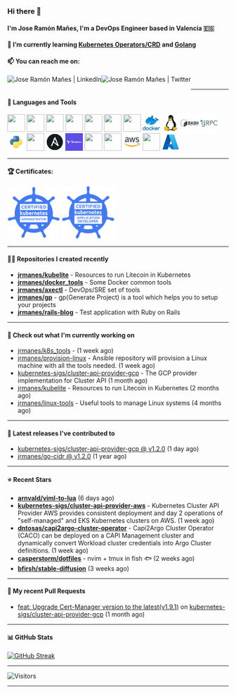 ### Hi there 👋

#### I'm Jose Ramón Mañes, I'm a DevOps Engineer based in Valencia 🇪🇸

####  🌱 I’m currently learning [Kubernetes Operators/CRD](https://kubernetes.io/docs/concepts/extend-kubernetes/operator/) and [Golang](http://golang.org/)
####  📫 You can reach me on:

<a href="https://www.linkedin.com/in/joseramonmanesblasco/"><img align="left" alt="Jose Ramón Mañes | LinkedIn" height="32" src="https://img.shields.io/badge/linkedin-%230077B5.svg?&style=for-the-badge&logo=linkedin&logoColor=white"/></a>
<a href="https://twitter.com/jrmanes_"><img align="left" alt="Jose Ramón Mañes | Twitter" height="32" src="https://img.shields.io/badge/Twitter-1DA1F2?style=for-the-badge&logo=twitter&logoColor=white"/></a>
<br/>

---

#### 🔨 Languages and Tools
<p align="left">
<code><img width="40" height="40" src="https://go.dev/blog/go-brand/Go-Logo/PNG/Go-Logo_Blue.png"></code>
<code><img width="40" height="40" src="https://www.vectorlogo.zone/logos/kubernetes/kubernetes-icon.svg"></code>
<code><img width="40" height="40" src="https://cluster-api.sigs.k8s.io/images/introduction.svg"></code>
<code><img width="40" height="40" src="https://cncf-branding.netlify.app/img/projects/argo/icon/color/argo-icon-color.png"></code>
<code><img width="40" height="40" src="https://camo.githubusercontent.com/bd5b74426b7087fe4c8568458993dfff11001c3b9f0a2483e1da43650cbe0672/68747470733a2f2f7777772e766563746f726c6f676f2e7a6f6e652f6c6f676f732f697374696f696f2f697374696f696f2d69636f6e2e737667"></code>
<code><img width="40" height="40" src="https://avatars.githubusercontent.com/u/3380462?s=200&v=4"></code>
<code><img width="40" height="40" src="https://avatars.githubusercontent.com/u/49725059?s=200&v=4"></code>
<code><img width="40" height="40" src="https://github.com/github/explore/raw/main/topics/docker/docker.png"></code>
<code><img width="40" height="40" src="https://github.com/github/explore/raw/main/topics/linux/linux.png"></code>
<code><img width="40" height="40" src="https://github.com/github/explore/raw/main/topics/bash/bash.png"></code>
<code><img width="40" height="40" src="https://raw.githubusercontent.com/github/explore/main/topics/grpc/grpc.png"></code>
<code><img width="40" height="40" src="https://raw.githubusercontent.com/github/explore/main/topics/python/python.png"></code>
<code><img width="40" height="40" src="https://miqh.gallerycdn.vsassets.io/extensions/miqh/vscode-language-rust/0.14.0/1536151476041/Microsoft.VisualStudio.Services.Icons.Default"></code>
<code><img width="40" height="40" src="https://github.com/github/explore/raw/main/topics/ansible/ansible.png"></code>
<code><img width="40" height="40" src="https://raw.githubusercontent.com/github/explore/80688e429a7d4ef2fca1e82350fe8e3517d3494d/topics/terraform/terraform.png"></code>
<code><img width="40" height="40" src="https://www.vectorlogo.zone/logos/vagrantup/vagrantup-icon.svg"></code>
<code><img width="40" height="40" src="https://avatars.githubusercontent.com/u/10203055?s=200&v=4"></code>
<code><img width="40" height="40" src="https://github.com/github/explore/raw/main/topics/aws/aws.png"></code>
<code><img width="40" height="40" src="https://www.vectorlogo.zone/logos/google_cloud/google_cloud-icon.svg"></code>
<code><img width="40" height="40" src="https://raw.githubusercontent.com/github/explore/80688e429a7d4ef2fca1e82350fe8e3517d3494d/topics/azure/azure.png"></code>
</p>

---

#### 🏆 Certificates:

<a href="https://www.credly.com/badges/bbcfc5a2-085d-4661-b385-0ce108904e8c/public_url"><img alt="CKA" width="120" height="120" src="https://raw.githubusercontent.com/cncf/artwork/master/other/cka/color/kubernetes-cka-color.png"/></a>
<a href="https://www.credly.com/badges/bbcfc5a2-085d-4661-b385-0ce108904e8c/public_url"><img alt="CKAD" width="120" height="120" src="https://raw.githubusercontent.com/cncf/artwork/master/other/ckad/color/kubernetes-ckad-color.png"/></a>

---

#### 👨‍💻 Repositories I created recently
- **[jrmanes/kubelite](https://github.com/jrmanes/kubelite)** - Resources to run Litecoin in Kubernetes
- **[jrmanes/docker_tools](https://github.com/jrmanes/docker_tools)** - Some Docker common tools
- **[jrmanes/axectl](https://github.com/jrmanes/axectl)** - DevOps/SRE set of tools
- **[jrmanes/gp](https://github.com/jrmanes/gp)** - gp(Generate Project) is a tool which helps you to setup your projects 
- **[jrmanes/rails-blog](https://github.com/jrmanes/rails-blog)** - Test application with Ruby on Rails

---

#### 👷 Check out what I'm currently working on


- [jrmanes/k8s_tools](https://github.com/jrmanes/k8s_tools) -  (1 week ago)
- [jrmanes/provision-linux](https://github.com/jrmanes/provision-linux) - Ansible repository will provision a Linux machine with all the tools needed. (1 week ago)
- [kubernetes-sigs/cluster-api-provider-gcp](https://github.com/kubernetes-sigs/cluster-api-provider-gcp) - The GCP provider implementation for Cluster API (1 month ago)
- [jrmanes/kubelite](https://github.com/jrmanes/kubelite) - Resources to run Litecoin in Kubernetes (2 months ago)
- [jrmanes/linux-tools](https://github.com/jrmanes/linux-tools) - Useful tools to manage Linux systems (4 months ago)

---

#### 🚀 Latest releases I've contributed to


- [kubernetes-sigs/cluster-api-provider-gcp @ v1.2.0](https://github.com/kubernetes-sigs/cluster-api-provider-gcp/releases/tag/v1.2.0) (1 day ago)
- [jrmanes/go-cidr @ v1.2.0](https://github.com/jrmanes/go-cidr/releases/tag/v1.2.0) (1 year ago)

---

#### ⭐ Recent Stars


- **[arnvald/viml-to-lua](https://github.com/arnvald/viml-to-lua)** (6 days ago)
- **[kubernetes-sigs/cluster-api-provider-aws](https://github.com/kubernetes-sigs/cluster-api-provider-aws)** - Kubernetes Cluster API Provider AWS provides consistent deployment and day 2 operations of &#34;self-managed&#34; and EKS Kubernetes clusters on AWS. (1 week ago)
- **[dntosas/capi2argo-cluster-operator](https://github.com/dntosas/capi2argo-cluster-operator)** - Capi2Argo Cluster Operator (CACO) can be deployed on a CAPI Management cluster and dynamically convert Workload cluster credentials into Argo Cluster definitions. (1 week ago)
- **[casperstorm/dotfiles](https://github.com/casperstorm/dotfiles)** - nvim &#43; tmux in fish 🐟 (2 weeks ago)
- **[bfirsh/stable-diffusion](https://github.com/bfirsh/stable-diffusion)** (3 weeks ago)

---

#### 🔨 My recent Pull Requests


- [feat: Upgrade Cert-Manager version to the latest(v1.9.1)](https://github.com/kubernetes-sigs/cluster-api-provider-gcp/pull/699) on [kubernetes-sigs/cluster-api-provider-gcp](https://github.com/kubernetes-sigs/cluster-api-provider-gcp) (1 month ago)

---

#### 📊 GitHub Stats

[![GitHub Streak](https://github-readme-streak-stats.herokuapp.com?user=jrmanes&theme=tokyonight&date_format=M%20j%5B%2C%20Y%5D)](https://git.io/streak-stats) 

--- 

![Visitors](https://visitor-badge.glitch.me/badge?page_id=github/jrmanes)

---
